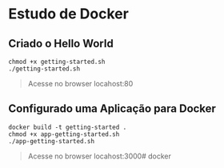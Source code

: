 # Estudo de Docker

## Criado o Hello World
    chmod +x getting-started.sh
    ./getting-started.sh
> Acesse no browser locahost:80
## Configurado uma Aplicação para Docker
    docker build -t getting-started .
    chmod +x app-getting-started.sh
    ./app-getting-started.sh
> Acesse no browser locahost:3000# docker
